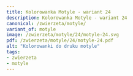 ```yaml
---
title: Kolorowanka Motyle - wariant 24
description: Kolorowanka Motyle - wariant 24
canonical: /zwierzeta/motyle/
variant_of: motyle
image: /zwierzeta/motyle/24/motyle-24.svg
pdf: /zwierzeta/motyle/24/motyle-24.pdf
alt: "Kolorowanki do druku motyle"
tags:
- zwierzeta
- motyle
---
```

